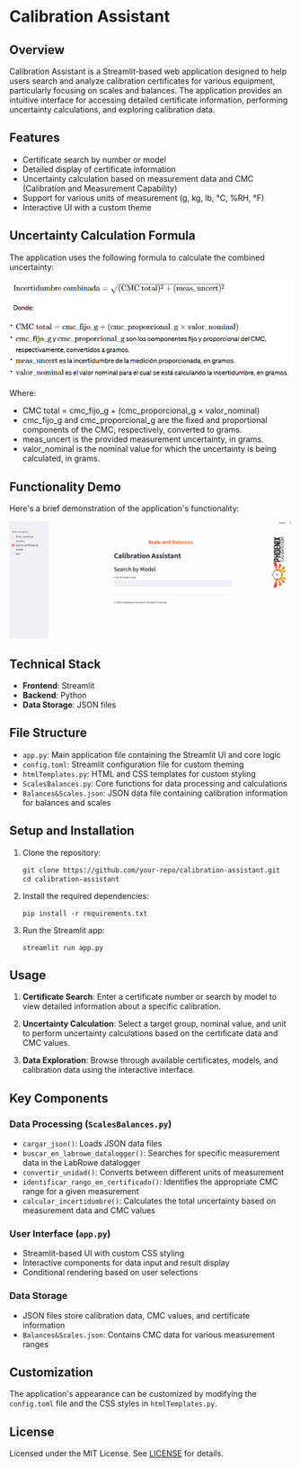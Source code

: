 # Calibration Assistant

## Overview

Calibration Assistant is a Streamlit-based web application designed to help users search and analyze calibration certificates for various equipment, particularly focusing on scales and balances. The application provides an intuitive interface for accessing detailed certificate information, performing uncertainty calculations, and exploring calibration data.

## Features

- Certificate search by number or model
- Detailed display of certificate information
- Uncertainty calculation based on measurement data and CMC (Calibration and Measurement Capability)
- Support for various units of measurement (g, kg, lb, °C, %RH, °F)
- Interactive UI with a custom theme

## Uncertainty Calculation Formula

The application uses the following formula to calculate the combined uncertainty:

![Uncertainty Calculation Formula](images/Formula.png)

Where:
- CMC total = cmc_fijo_g + (cmc_proporcional_g × valor_nominal)
- cmc_fijo_g and cmc_proporcional_g are the fixed and proportional components of the CMC, respectively, converted to grams.
- meas_uncert is the provided measurement uncertainty, in grams.
- valor_nominal is the nominal value for which the uncertainty is being calculated, in grams.

 
## Functionality Demo

Here's a brief demonstration of the application's functionality:

![Calibration Assistant Demo](https://raw.githubusercontent.com/alanslzrr/CalibrationAssistantAPP/main/images/function.gif)


## Technical Stack

- **Frontend**: Streamlit
- **Backend**: Python
- **Data Storage**: JSON files

## File Structure

- `app.py`: Main application file containing the Streamlit UI and core logic
- `config.toml`: Streamlit configuration file for custom theming
- `htmlTemplates.py`: HTML and CSS templates for custom styling
- `ScalesBalances.py`: Core functions for data processing and calculations
- `Balances&Scales.json`: JSON data file containing calibration information for balances and scales

## Setup and Installation

1. Clone the repository:
   ```
   git clone https://github.com/your-repo/calibration-assistant.git
   cd calibration-assistant
   ```

2. Install the required dependencies:
   ```
   pip install -r requirements.txt
   ```

3. Run the Streamlit app:
   ```
   streamlit run app.py
   ```

## Usage

1. **Certificate Search**: Enter a certificate number or search by model to view detailed information about a specific calibration.

2. **Uncertainty Calculation**: Select a target group, nominal value, and unit to perform uncertainty calculations based on the certificate data and CMC values.

3. **Data Exploration**: Browse through available certificates, models, and calibration data using the interactive interface.

## Key Components

### Data Processing (`ScalesBalances.py`)

- `cargar_json()`: Loads JSON data files
- `buscar_en_labrowe_datalogger()`: Searches for specific measurement data in the LabRowe datalogger
- `convertir_unidad()`: Converts between different units of measurement
- `identificar_rango_en_certificado()`: Identifies the appropriate CMC range for a given measurement
- `calcular_incertidumbre()`: Calculates the total uncertainty based on measurement data and CMC values

### User Interface (`app.py`)

- Streamlit-based UI with custom CSS styling
- Interactive components for data input and result display
- Conditional rendering based on user selections

### Data Storage

- JSON files store calibration data, CMC values, and certificate information
- `Balances&Scales.json`: Contains CMC data for various measurement ranges

## Customization

The application's appearance can be customized by modifying the `config.toml` file and the CSS styles in `htmlTemplates.py`.

## License

Licensed under the MIT License. See [LICENSE](LICENSE) for details.


